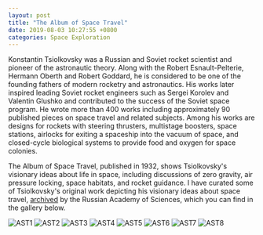 ```yaml
---
layout: post
title: "The Album of Space Travel"
date: 2019-08-03 10:27:55 +0800
categories: Space Exploration
---
```


Konstantin Tsiolkovsky was a Russian and Soviet rocket scientist and pioneer of the astronautic theory. Along with the Robert Esnault-Pelterie, Hermann Oberth and Robert Goddard, he is considered to be one of the founding fathers of modern rocketry and astronautics. His works later inspired leading Soviet rocket engineers such as Sergei Korolev and Valentin Glushko and contributed to the success of the Soviet space program. He wrote more than 400 works including approximately 90 published pieces on space travel and related subjects. Among his works are designs for rockets with steering thrusters, multistage boosters, space stations, airlocks for exiting a spaceship into the vacuum of space, and closed-cycle biological systems to provide food and oxygen for space colonies.

The Album of Space Travel, published in 1932, shows Tsiolkovsky's visionary ideas about life in space, including discussions of zero gravity, air pressure locking, space habitats, and rocket guidance. I have curated some of Tsiolkovsky's original work depicting his visionary ideas about space travel, [archived](http://www.ras.ru/ktsiolkovskyarchive/1_actview.aspx?id=84) by the Russian Academy of Sciences, which you can find in the gallery below. 

![AST1]({{site.baseurl}}/assets/img/AST1.png)
![AST2]({{site.baseurl}}/assets/img/AST2.png)
![AST3]({{site.baseurl}}/assets/img/AST3.png)
![AST4]({{site.baseurl}}/assets/img/AST4.png)
![AST5]({{site.baseurl}}/assets/img/AST5.png)
![AST6]({{site.baseurl}}/assets/img/AST6.png)
![AST7]({{site.baseurl}}/assets/img/AST7.png)
![AST8]({{site.baseurl}}/assets/img/AST8.png)
